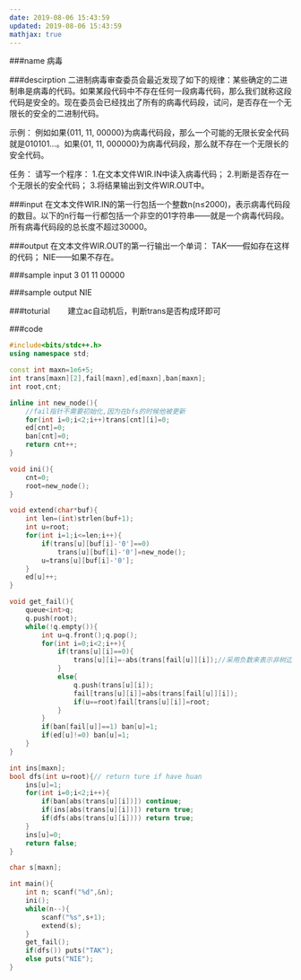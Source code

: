 ```yaml
---
date: 2019-08-06 15:43:59
updated: 2019-08-06 15:43:59
mathjax: true
---
```


###name
病毒

###descirption
二进制病毒审查委员会最近发现了如下的规律：某些确定的二进制串是病毒的代码。如果某段代码中不存在任何一段病毒代码，那么我们就称这段代码是安全的。现在委员会已经找出了所有的病毒代码段，试问，是否存在一个无限长的安全的二进制代码。

示例：
例如如果{011, 11, 00000}为病毒代码段，那么一个可能的无限长安全代码就是010101…。如果{01, 11, 000000}为病毒代码段，那么就不存在一个无限长的安全代码。

任务：
请写一个程序：
1.在文本文件WIR.IN中读入病毒代码；
2.判断是否存在一个无限长的安全代码；
3.将结果输出到文件WIR.OUT中。

<!---more-->

###input
在文本文件WIR.IN的第一行包括一个整数n(n≤2000)，表示病毒代码段的数目。以下的n行每一行都包括一个非空的01字符串——就是一个病毒代码段。所有病毒代码段的总长度不超过30000。

###output
在文本文件WIR.OUT的第一行输出一个单词：
TAK——假如存在这样的代码；
NIE——如果不存在。

###sample input
3
01 
11 
00000

###sample output
NIE

###toturial
&emsp;&emsp;建立ac自动机后，判断trans是否构成环即可

###code
```cpp
#include<bits/stdc++.h>
using namespace std;

const int maxn=1e6+5;
int trans[maxn][2],fail[maxn],ed[maxn],ban[maxn];
int root,cnt;

inline int new_node(){
    //fail指针不需要初始化,因为在bfs的时候他被更新
    for(int i=0;i<2;i++)trans[cnt][i]=0;
    ed[cnt]=0;
    ban[cnt]=0;
    return cnt++;
}

void ini(){
    cnt=0;
    root=new_node();
}

void extend(char*buf){
    int len=(int)strlen(buf+1);
    int u=root;
    for(int i=1;i<=len;i++){
        if(trans[u][buf[i]-'0']==0)
            trans[u][buf[i]-'0']=new_node();
        u=trans[u][buf[i]-'0'];
    }
    ed[u]++;
}

void get_fail(){
    queue<int>q;
    q.push(root);
    while(!q.empty()){
        int u=q.front();q.pop();
        for(int i=0;i<2;i++){
            if(trans[u][i]==0){
                trans[u][i]=-abs(trans[fail[u]][i]);//采用负数来表示非树边。。
            }
            else{
                q.push(trans[u][i]);
                fail[trans[u][i]]=abs(trans[fail[u]][i]);
                if(u==root)fail[trans[u][i]]=root;
            }
        }
        if(ban[fail[u]]==1) ban[u]=1;
        if(ed[u]!=0) ban[u]=1;
    }
}

int ins[maxn];
bool dfs(int u=root){// return ture if have huan
    ins[u]=1;
    for(int i=0;i<2;i++){
        if(ban[abs(trans[u][i])]) continue;
        if(ins[abs(trans[u][i])]) return true;
        if(dfs(abs(trans[u][i]))) return true;
    }
    ins[u]=0;
    return false;
}

char s[maxn];

int main(){
    int n; scanf("%d",&n);
    ini();
    while(n--){
        scanf("%s",s+1);
        extend(s);
    }
    get_fail();
    if(dfs()) puts("TAK");
    else puts("NIE");
}
```
